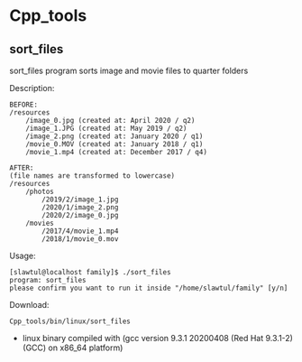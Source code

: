 # Cpp_tools

## sort_files

sort_files program sorts image and movie files to quarter folders

Description:
```text
BEFORE:
/resources
    /image_0.jpg (created at: April 2020 / q2)
    /image_1.JPG (created at: May 2019 / q2)
    /image_2.png (created at: January 2020 / q1)
    /movie_0.MOV (created at: January 2018 / q1)
    /movie_1.mp4 (created at: December 2017 / q4)

AFTER:
(file names are transformed to lowercase)
/resources
    /photos
        /2019/2/image_1.jpg
        /2020/1/image_2.png
        /2020/2/image_0.jpg
    /movies
        /2017/4/movie_1.mp4
        /2018/1/movie_0.mov
```
Usage:
```text
[slawtul@localhost family]$ ./sort_files
program: sort_files
please confirm you want to run it inside "/home/slawtul/family" [y/n]

```
Download:
```text
Cpp_tools/bin/linux/sort_files
```
* linux binary compiled with (gcc version 9.3.1 20200408 (Red Hat 9.3.1-2) (GCC) on x86_64 platform)
